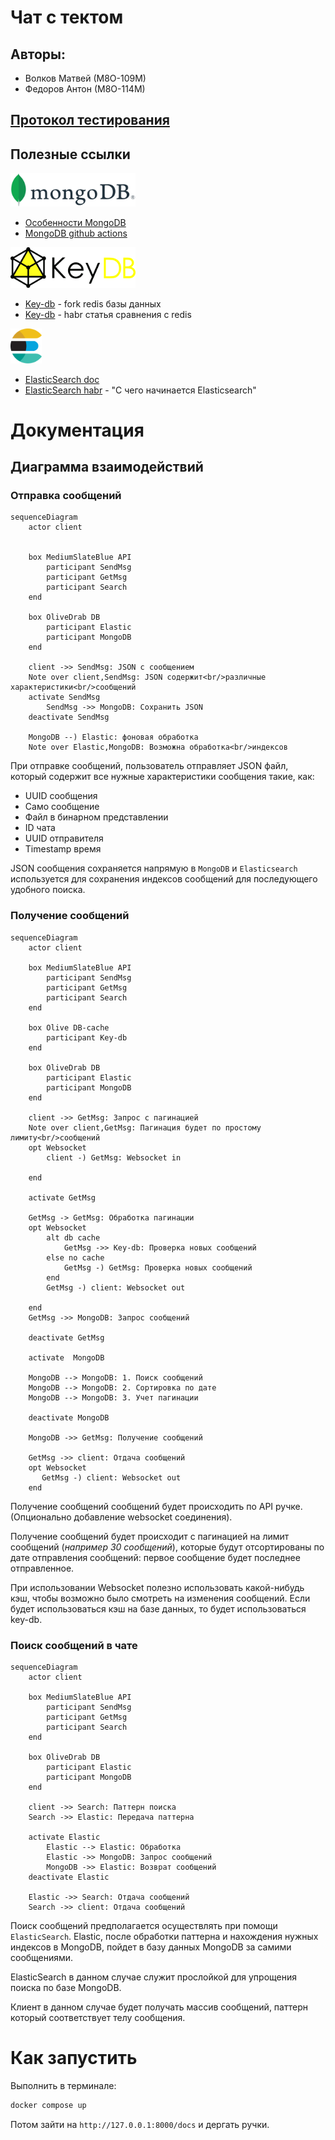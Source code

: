 # Чат с тектом
## Авторы:
- Волков Матвей (М8О-109М)
- Федоров Антон (М8О-114М)

## [Протокол тестирования](https://docs.google.com/document/d/1jP2d-u0rA_7Ztc4-n7yzQoyIewUxjzhTuKn9NvCl518/edit?usp=sharing)

## Полезные ссылки
<img src="./docs/imgs/MongoDB_Logo.svg" width="200"/>

- [Особенности MongoDB](https://mcs.mail.ru/blog/osobennosti-mongodb-kogda-baza-dannyh-vam-podhodit#)
- [MongoDB github actions](https://github.com/marketplace/actions/mongodb-in-github-actions)


<img src="./docs/imgs/keydb-seeklogo.com.svg" width="200"/>

- [Key-db](https://docs.keydb.dev/) - fork redis базы данных
- [Key-db](https://habr.com/ru/companies/flant/articles/478404/) - habr статья сравнения с redis

<img src="./docs/imgs/elasticsearch-seeklogo.com.svg" width="50"/>

- [ElasticSearch doc](https://www.elastic.co/guide/en/elasticsearch/reference/current/index.html)
- [ElasticSearch habr](https://habr.com/ru/articles/489924/) - "С чего начинается Elasticsearch"

# Документация
## Диаграмма взаимодействий

### Отправка сообщений

```mermaid
sequenceDiagram
    actor client


    box MediumSlateBlue API
        participant SendMsg
        participant GetMsg
        participant Search
    end

    box OliveDrab DB
        participant Elastic 
        participant MongoDB
    end

    client ->> SendMsg: JSON с сообщением
    Note over client,SendMsg: JSON содержит<br/>различные характеристики<br/>сообщений
    activate SendMsg
        SendMsg ->> MongoDB: Сохранить JSON
    deactivate SendMsg

    MongoDB --) Elastic: фоновая обработка 
    Note over Elastic,MongoDB: Возможна обработка<br/>индексов
```
При отправке сообщений, пользователь отправляет JSON файл, который содержит все нужные характеристики сообщения такие, как:
- UUID сообщения
- Само сообщение
- Файл в бинарном представлении
- ID чата
- UUID отправителя
- Timestamp время

JSON сообщения сохраняется напрямую в `MongoDB` и `Elasticsearch` используется для сохранения индексов сообщений для последующего удобного поиска.

### Получение сообщений
```mermaid
sequenceDiagram
    actor client

    box MediumSlateBlue API
        participant SendMsg
        participant GetMsg
        participant Search
    end

    box Olive DB-cache
        participant Key-db
    end

    box OliveDrab DB
        participant Elastic 
        participant MongoDB
    end

    client ->> GetMsg: Запрос с пагинацией
    Note over client,GetMsg: Пагинация будет по простому лимиту<br/>сообщений
    opt Websocket
        client -) GetMsg: Websocket in
        
    end

    activate GetMsg

    GetMsg -> GetMsg: Обработка пагинации
    opt Websocket
        alt db cache 
            GetMsg ->> Key-db: Проверка новых сообщений
        else no cache
            GetMsg -) GetMsg: Проверка новых сообщений
        end
        GetMsg -) client: Websocket out
        
    end
    GetMsg ->> MongoDB: Запрос сообщений

    deactivate GetMsg

    activate  MongoDB

    MongoDB --> MongoDB: 1. Поиск сообщений
    MongoDB --> MongoDB: 2. Сортировка по дате
    MongoDB --> MongoDB: 3. Учет пагинации

    deactivate MongoDB

    MongoDB ->> GetMsg: Получение сообщений

    GetMsg ->> client: Отдача сообщений
    opt Websocket
       GetMsg -) client: Websocket out
    end

```

Получение сообщений сообщений будет происходить по API ручке. (Опционально добавление websocket соединения).

Получение сообщений будет происходит с пагинацией на лимит сообщений (*например 30 сообщений*), которые будут отсортированы по дате отправления сообщений: первое сообщение будет последнее отправленное.

При использовании Websocket полезно использовать какой-нибудь кэш, чтобы возможно было смотреть на изменения сообщений.
Если будет использоваться кэш на базе данных, то будет использоваться key-db.

### Поиск сообщений в чате

```mermaid
sequenceDiagram
    actor client

    box MediumSlateBlue API
        participant SendMsg
        participant GetMsg
        participant Search
    end

    box OliveDrab DB
        participant Elastic 
        participant MongoDB
    end

    client ->> Search: Паттерн поиска
    Search ->> Elastic: Передача паттерна

    activate Elastic
        Elastic --> Elastic: Обработка
        Elastic ->> MongoDB: Запрос сообщений 
        MongoDB ->> Elastic: Возврат сообщений
    deactivate Elastic

    Elastic ->> Search: Отдача сообщений
    Search ->> client: Отдача сообщений

```
Поиск сообщений предполагается осуществлять при помощи `ElasticSearch`.
Elastic, после обработки паттерна и нахождения нужных индексов в MongoDB, пойдет в базу данных MongoDB за самими сообщениями.

ElasticSearch в данном случае служит прослойкой для упрощения поиска по базе MongoDB.

Клиент в данном случае будет получать массив сообщений, паттерн который соответствует телу сообщения.


# Как запустить
Выполнить в терминале:
```bash
docker compose up
```
Потом зайти на `http://127.0.0.1:8000/docs` и дергать ручки.
